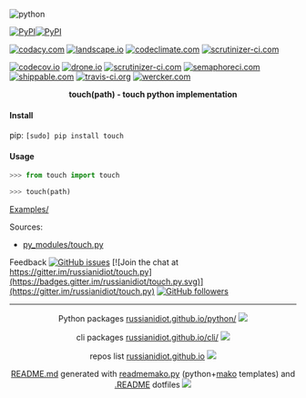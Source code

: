 ![python](https://img.shields.io/badge/language-python-blue.svg)

[![PyPI](https://img.shields.io/pypi/pyversions/touch.svg)](https://pypi.python.org/pypi/touch)[![PyPI](https://img.shields.io/pypi/v/touch.svg)](https://pypi.python.org/pypi/touch)

[![codacy.com](https://api.codacy.com/project/badge/Grade/62edd379505f4df5b5551516f1e67d1d)](https://www.codacy.com/app/russianidiot-github/touch-py/dashboard)
[![landscape.io](https://landscape.io/github/russianidiot/touch.py/master/landscape.svg?style=flat)](https://landscape.io/github/russianidiot/touch.py)
[![codeclimate.com](https://codeclimate.com/github/russianidiot/touch.py/badges/gpa.svg)](https://codeclimate.com/github/russianidiot/touch.py)
[![scrutinizer-ci.com](https://scrutinizer-ci.com/g/russianidiot/touch.py/badges/quality-score.png?b=master)](https://scrutinizer-ci.com/g/russianidiot/touch.py/)

[![codecov.io](https://codecov.io/github/russianidiot/touch.py/coverage.svg?branch=master)](https://codecov.io/github/russianidiot/touch.py?branch=master)
[![drone.io](https://drone.io/github.com/russianidiot/touch.py/status.png)](https://drone.io/github.com/russianidiot/touch.py)
[![scrutinizer-ci.com](https://scrutinizer-ci.com/g/russianidiot/touch.py/badges/build.png?b=master)](https://scrutinizer-ci.com/g/russianidiot/touch.py/)
[![semaphoreci.com](https://semaphoreci.com/api/v1/russianidiot/touch-py/branches/master/shields_badge.svg)](https://semaphoreci.com/russianidiot/touch-py)
[![shippable.com](https://api.shippable.com/projects/57068cbc2a8192902e1bbbf7/badge?branch=master)](https://app.shippable.com/projects/57068cbc2a8192902e1bbbf7)
[![travis-ci.org](https://travis-ci.org/russianidiot/touch.py.svg)](https://travis-ci.org/russianidiot/touch.py)
[![wercker.com](https://app.wercker.com/status/f4aad433c23eabaf67c27cd8ca6154f9/s/master)](https://app.wercker.com/#applications/570abb0b3f1a891374020621)

<p align="center">
    <b>touch(path) - touch python implementation</b>
</p>

#### Install

pip: 
`[sudo] pip install touch`

#### Usage

```python
>>> from touch import touch

>>> touch(path)
```

[Examples/](https://github.com/russianidiot/touch.py/tree/master/Examples)

Sources:
*	[py_modules/touch.py](https://github.com/russianidiot/touch.py/blob/master/py_modules/touch.py)

Feedback
[![GitHub issues](https://img.shields.io/github/issues/russianidiot/touch.py.svg)](https://github.com/russianidiot/touch.py/issues)
[![Join the chat at https://gitter.im/russianidiot/touch.py](https://badges.gitter.im/russianidiot/touch.py.svg)](https://gitter.im/russianidiot/touch.py)
[![GitHub followers](https://img.shields.io/github/followers/russianidiot.svg?style=social&label=Follow)](https://github.com/russianidiot)

* * *

<p align="center">
	Python packages <a href="http://russianidiot.github.io/python/">russianidiot.github.io/python/</a>
	<img src="http://russianidiot.github.io/images/python/16.png" />
</p>
<p align="center">
	cli packages <a href="http://russianidiot.github.io/python/">russianidiot.github.io/cli/</a>
<img src="http://russianidiot.github.io/images/cli/16.png" />
</p>

<p align="center">
	repos list <a href="http://russianidiot.github.io/">russianidiot.github.io</a> <img src="http://russianidiot.github.io/images/star/16.png" />
</p>

<p align="center">
	<a href="https://raw.githubusercontent.com/russianidiot/touch.py/master/README.md">README.md</a> generated with <a href="https://github.com/russianidiot/readme-mako.py">readmemako.py</a> (python+<a href="http://www.makotemplates.org/">mako</a> templates) and <a href="https://github.com/russianidiot-dotfiles/.README">.README</a> dotfiles 
<img src="http://russianidiot.github.io/images/book/16.png">
</p>
